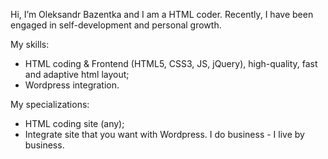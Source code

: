 Hi, I’m Oleksandr Bazentka and I am a HTML coder.
Recently, I have been engaged in self-development and personal growth.

My skills:
- HTML coding & Frontend (HTML5, CSS3, JS, jQuery),
high-quality, fast and adaptive html layout;
- Wordpress integration.

My specializations:
- HTML coding site (any);
- Integrate site that you want with Wordpress.
I do business - I live by business.

<!---
oleksandrbazentka/oleksandrbazentka is a ✨ special ✨ repository because its `README.md` (this file) appears on your GitHub profile.
You can click the Preview link to take a look at your changes.
--->
